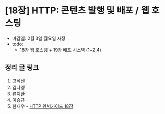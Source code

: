 # [18장] HTTP: 콘텐츠 발행 및 배포 / 웹 호스팅

- 마감일: 2월 3일 월요일 자정
- todo:
  - 18장 웹 호스팅 + 19장 배포 시스템 (1~2.4)

## 정리 글 링크

1. 고석진
2. 김나영
3. 류지환
4. 이승규
5. 한재우 - [HTTP 완벽가이드 18장](https://bebiangel.github.io/2020/02/03/http-guide-chap18/)
